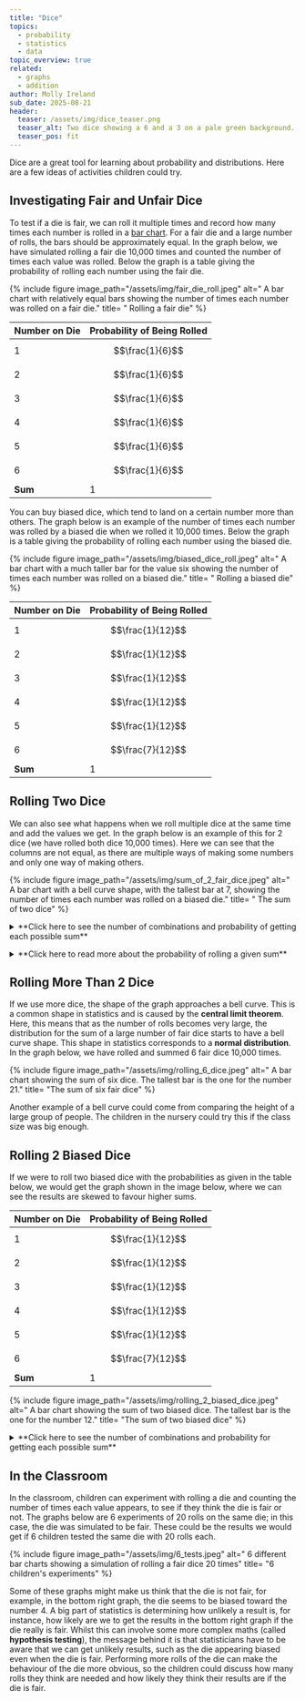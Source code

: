 ```yaml
---
title: "Dice"
topics: 
  - probability
  - statistics
  - data
topic_overview: true
related: 
  - graphs
  - addition
author: Molly Ireland
sub_date: 2025-08-21
header:
  teaser: /assets/img/dice_teaser.png
  teaser_alt: Two dice showing a 6 and a 3 on a pale green background.
  teaser_pos: fit
---
```

Dice are a great tool for learning about probability and distributions. Here are a few ideas of activities children could try.

## Investigating Fair and Unfair Dice

To test if a die is fair, we can roll it multiple times and record how many times each number is rolled in a [bar chart]({{site.baseulr}}/articles/types_of_graphs/#bar-charts). For a fair die and a large number of rolls, the bars should be approximately equal. In the graph below, we have simulated rolling a fair die 10,000 times and counted the number of times each value was rolled. Below the graph is a table giving the probability of rolling each number using the fair die.

{% include figure image_path="/assets/img/fair_die_roll.jpeg" alt=" A bar chart with relatively equal bars showing the number of times each number was rolled on a fair die." title= " Rolling a fair die" %}

| Number on Die | Probability of Being Rolled |
|---------------|-----------------------------|
| 1 | $$\frac{1}{6}$$ |
| 2 | $$\frac{1}{6}$$ |
| 3 | $$\frac{1}{6}$$ |
| 4 | $$\frac{1}{6}$$ |
| 5 | $$\frac{1}{6}$$ |
| 6 | $$\frac{1}{6}$$ |
| **Sum** | 1 |

You can buy biased dice, which tend to land on a certain number more than others. The graph below is an example of the number of times each number was rolled by a biased die when we rolled it 10,000 times. Below the graph is a table giving the probability of rolling each number using the biased die.

{% include figure image_path="/assets/img/biased_dice_roll.jpeg" alt=" A bar chart with a much taller bar for the value six showing the number of times each number was rolled on a biased die." title= " Rolling a biased die" %}

| Number on Die | Probability of Being Rolled |
|---------------|-----------------------------|
| 1 |  $$\frac{1}{12}$$ |
| 2 | $$\frac{1}{12}$$ |
| 3 | $$\frac{1}{12}$$ |
| 4 | $$\frac{1}{12}$$ |
| 5 | $$\frac{1}{12}$$ |
| 6 | $$\frac{7}{12}$$ |
| **Sum** | 1 |

## Rolling Two Dice

We can also see what happens when we roll multiple dice at the same time and add the values we get. In the graph below is an example of this for 2 dice (we have rolled both dice 10,000 times). Here we can see that the columns are not equal, as there are multiple ways of making some numbers and only one way of making others.

{% include figure image_path="/assets/img/sum_of_2_fair_dice.jpeg" alt=" A bar chart with a bell curve shape, with the tallest bar at 7, showing the number of times each number was rolled on a biased die." title= " The sum of two dice" %}

<details markdown ="1">
<summary markdown="span">**Click here to see the number of combinations and probability of getting each possible sum**</summary>
<p></p>

In the table below, we can see the number of different ways of making each number from a sum of two dice. We can see that the tallest column in the bar chart is for a sum of 7. In the table, we can see that the number 7 has the highest number of ways to be made from a combination of two dice. As both dice are fair, this means that a sum of 7 has the highest probability of being rolled.

| Sum of Dice | Number of Combinations | Probability      |
|-------------|------------------------|------------------|
| 2           | 1                      | $$\frac{1}{36}$$ |
| 3           | 2                      | $$\frac{2}{36}$$ |
| 4           | 3                      | $$\frac{3}{36}$$ |
| 5           | 4                      | $$\frac{4}{36}$$ |
| 6           | 5                      | $$\frac{5}{36}$$ |
| 7           | 6                      | $$\frac{6}{36}$$ |
| 8           | 5                      | $$\frac{5}{36}$$ |
| 9           | 4                      | $$\frac{4}{36}$$ |
| 10          | 3                      | $$\frac{3}{36}$$ |
| 11          | 2                      | $$\frac{2}{36}$$ |
| 12          | 1                      | $$\frac{1}{36}$$ |
|-------------|------------------------|------------------|
| **Sum**     | 36                     | 1                |

</details>
<p></p>

<details markdown ="1">
<summary markdown="span">**Click here to read more about the probability of rolling a given sum**</summary>
<p></p>

There are 5 ways to get the sum of 6, and these are summarised in the table below. You may think that the case of the first dice being 1 and the second being 5 is the same as the first dice being 5 and the second dice being 1. For the sake of finding the sum of the dice, this is true; however, we have to notice that the case of rolling one of the dice to be a 1 and one of the dice to be a 5 occurs twice as much as the case where both dice are 3. 

Each die has the probability $$\frac{1}{6}$$ of giving each number this means that the case of the first dice being 1 and the second dice being 5 occurs with a probability of $$\frac{1}{36}$$ and the case of the first dice being 5 and the second dice being 1 occurs with a probability of $$\frac{1}{36}$$. This makes the total probability of rolling one 1 and one 5 $$\frac{2}{36}$$ which is twice as much as the probability of rolling two 3's, which is $$\frac{1}{36}$$. 

Adding the probabilities in the table gives us the total probability of rolling two dice that sum to six to be $$\frac{5}{36}$$. The total number of ways that the two dice can be rolled is 36, as there are 6 possibilities for the first dice and 6 possibilities for the second dice and $$6\times 6= 36$$. This means that the probability of rolling a six from two dice $$\frac{5}{36}$$ corresponds to saying that 5 out of the 36 dice combinations lead to a combined sum of 6 as the two dice are fair. 

| Dice 1 | Dice 2 | Probability of Happening |
|--------|--------|--------------------------|
| 1      | 5      | $$\frac{1}{36}$$         |
| 2      | 4      | $$\frac{1}{36}$$         |
| 3      | 3      | $$\frac{1}{36}$$         |
| 4      | 2      | $$\frac{1}{36}$$         |
| 5      | 1      | $$\frac{1}{36}$$         |

</details>
<p></p>

## Rolling More Than 2 Dice

If we use more dice, the shape of the graph approaches a bell curve. This is a common shape in statistics and is caused by the **central limit theorem**. Here, this means that as the number of rolls becomes very large, the distribution for the sum of a large number of fair dice starts to have a bell curve shape. This shape in statistics corresponds to a **normal distribution**. In the graph below, we have rolled and summed 6 fair dice 10,000 times.

{% include figure image_path="/assets/img/rolling_6_dice.jpeg" alt=" A bar chart showing the sum of six dice. The tallest bar is the one for the number 21." title= "The sum of six fair dice" %}

Another example of a bell curve could come from comparing the height of a large group of people. The children in the nursery could try this if the class size was big enough.

## Rolling 2 Biased Dice

If we were to roll two biased dice with the probabilities as given in the table below, we would get the graph shown in the image below, where we can see the results are skewed to favour higher sums. 

| Number on Die | Probability of Being Rolled |
|---------------|-----------------------------|
| 1 |  $$\frac{1}{12}$$ |
| 2 | $$\frac{1}{12}$$ |
| 3 | $$\frac{1}{12}$$ |
| 4 | $$\frac{1}{12}$$ |
| 5 | $$\frac{1}{12}$$ |
| 6 | $$\frac{7}{12}$$ |
| **Sum** | 1 |

{% include figure image_path="/assets/img/rolling_2_biased_dice.jpeg" alt=" A bar chart showing the sum of two biased dice. The tallest bar is the one for the number 12." title= "The sum of two biased dice" %}

<details markdown ="1">
<summary markdown="span">**Click here to see the number of combinations and probability for getting each possible sum**</summary>
<p></p>

| Sum of Dice | Number of Combinations | Probability        |
|-------------|------------------------|--------------------|
| 2           | 1                      | $$\frac{1}{144}$$  |
| 3           | 2                      | $$\frac{2}{144}$$  |
| 4           | 3                      | $$\frac{3}{144}$$  |
| 5           | 4                      | $$\frac{4}{144}$$  |
| 6           | 5                      | $$\frac{5}{144}$$  |
| 7           | 6                      | $$\frac{18}{144}$$ |
| 8           | 5                      | $$\frac{17}{144}$$ |
| 9           | 4                      | $$\frac{16}{144}$$ |
| 10          | 3                      | $$\frac{15}{144}$$ |
| 11          | 2                      | $$\frac{14}{144}$$ |
| 12          | 1                      | $$\frac{49}{144}$$ |
|-------------|------------------------|--------------------|
| **Sum**     | 36                     | 1                  |

</details>
<p></p>

## In the Classroom

In the classroom, children can experiment with rolling a die and counting the number of times each value appears, to see if they think the die is fair or not. The graphs below are 6 experiments of 20 rolls on the same die; in this case, the die was simulated to be fair. These could be the results we would get if 6 children tested the same die with 20 rolls each. 

{% include figure image_path="/assets/img/6_tests.jpeg" alt=" 6 different bar charts showing a simulation of rolling a fair dice 20 times" title= "6 children's experiments" %}

Some of these graphs might make us think that the die is not fair, for example, in the bottom right graph, the die seems to be biased toward the number 4. A big part of statistics is determining how unlikely a result is, for instance, how likely are we to get the results in the bottom right graph if the die really is fair. Whilst this can involve some more complex maths (called **hypothesis testing**), the message behind it is that statisticians have to be aware that we can get unlikely results, such as the die appearing biased even when the die is fair. Performing more rolls of the die can make the behaviour of the die more obvious, so the children could discuss how many rolls they think are needed and how likely they think their results are if the die is fair.

[should probably write an article on the basics of probability]:#



